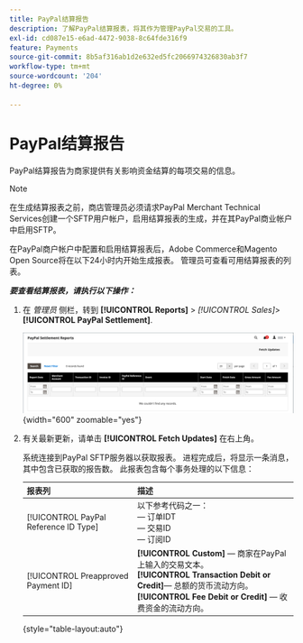 ```yaml
---
title: PayPal结算报告
description: 了解PayPal结算报表，将其作为管理PayPal交易的工具。
exl-id: cd087e15-e6ad-4472-9038-8c64fde316f9
feature: Payments
source-git-commit: 8b5af316ab1d2e632ed5fc2066974326830ab3f7
workflow-type: tm+mt
source-wordcount: '204'
ht-degree: 0%

---
```


# PayPal结算报告

PayPal结算报告为商家提供有关影响资金结算的每项交易的信息。

>[!NOTE]
>
>在生成结算报表之前，商店管理员必须请求PayPal Merchant Technical Services创建一个SFTP用户帐户，启用结算报表的生成，并在其PayPal商业帐户中启用SFTP。

在PayPal商户帐户中配置和启用结算报表后，Adobe Commerce和Magento Open Source将在以下24小时内开始生成报表。 管理员可查看可用结算报表的列表。

**_要查看结算报表，请执行以下操作：_**

1. 在 _管理员_ 侧栏，转到 **[!UICONTROL Reports]** > _[!UICONTROL Sales]_>**[!UICONTROL PayPal Settlement]**.

   ![PayPal结算报告](../getting-started/assets/reports-sales-paypal-settlement.png){width="600" zoomable="yes"}

1. 有关最新更新，请单击 **[!UICONTROL Fetch Updates]** 在右上角。

   系统连接到PayPal SFTP服务器以获取报表。 进程完成后，将显示一条消息，其中包含已获取的报告数。 此报表包含每个事务处理的以下信息：

   | 报表列 | 描述 |
   | ------------ | ----------- |
   | [!UICONTROL PayPal Reference ID Type] | 以下参考代码之一：<br/> — 订单IDT<br/> — 交易ID<br/> — 订阅ID |
   | [!UICONTROL Preapproved Payment ID] | **[!UICONTROL Custom]**  — 商家在PayPal上输入的交易文本。<br/>**[!UICONTROL Transaction Debit or Credit]**— 总额的货币流动方向。<br/>**[!UICONTROL Fee Debit or Credit]**  — 收费资金的流动方向。 |

   {style="table-layout:auto"}
